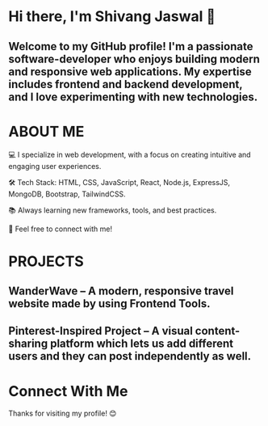 # Hi there, I'm Shivang Jaswal 👋

## Welcome to my GitHub profile! I'm a passionate software-developer who enjoys building modern and responsive web applications. My expertise includes frontend and backend development, and I love experimenting with new technologies.

# ABOUT ME

💻 I specialize in web development, with a focus on creating intuitive and engaging user experiences.

🛠️ Tech Stack:  HTML, CSS, JavaScript, React, Node.js, ExpressJS, MongoDB, Bootstrap, TailwindCSS.

📚 Always learning new frameworks, tools, and best practices.

📩 Feel free to connect with me!

# PROJECTS

## WanderWave – A modern, responsive travel website made by using Frontend Tools.
## Pinterest-Inspired Project – A visual content-sharing platform which lets us add different users and they can post independently as well.

# Connect With Me

Thanks for visiting my profile! 😊
